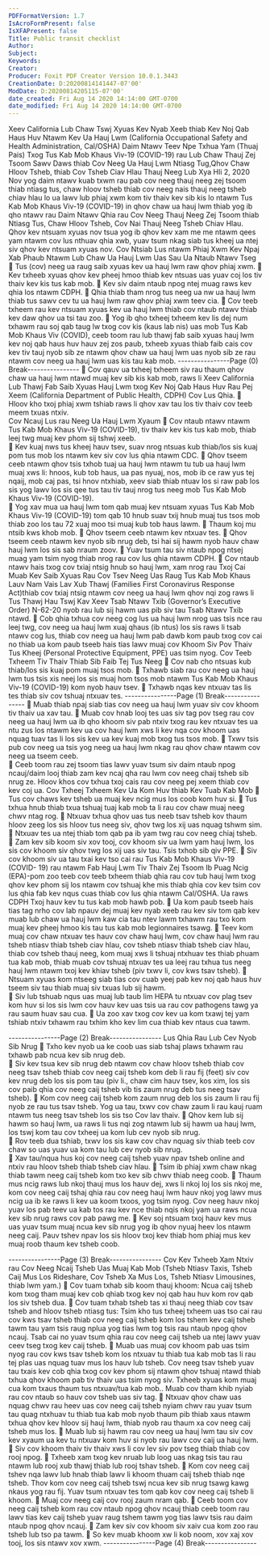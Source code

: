 ```yaml
---
PDFFormatVersion: 1.7
IsAcroFormPresent: false
IsXFAPresent: false
Title: Public transit checklist
Author: 
Subject: 
Keywords: 
Creator: 
Producer: Foxit PDF Creator Version 10.0.1.3443
CreationDate: D:20200814141447-07'00'
ModDate: D:20200814205115-07'00'
date_created: Fri Aug 14 2020 14:14:00 GMT-0700
date_modified: Fri Aug 14 2020 14:14:00 GMT-0700
---
```

Xeev California Lub Chaw Tswj Xyuas Kev Nyab Xeeb 
thiab Kev Noj Qab Haus Huv Ntawm Kev Ua Hauj Lwm 
(California Occupational Safety and Health 
Administration, Cal/OSHA) Daim Ntawv Teev Npe Txhua 
Yam (Thuaj Pais) Txog Tus Kab Mob Khaus Viv-19 
(COVID-19) 
rau Lub Chaw Thauj Zej Tsoom Sawv Daws thiab Cov Neeg Ua 
Hauj Lwm Ntiasg Tug,Qhov Chaw Hloov Tsheb, 
 thiab Cov Tsheb Ciav Hlau Thauj Neeg 
Lub Xya Hli 2, 2020 
Nov yog daim ntawv kuab txwm rau pab cov neeg thauj neeg zej tsoom thiab ntiasg tus, chaw 
hloov tsheb thiab cov neeg nais thauj neeg tsheb chiav hlau lo ua lawv lub phiaj xwm kom tiv 
thaiv kev sib kis lo ntawm Tus Kab Mob Khaus Viv-19 (COVID-19) in qhov chaw ua hauj lwm thiab 
yog  ib qho ntawv rau Daim Ntawv Qhia rau Cov Neeg Thauj Neeg Zej Tsoom thiab Ntiasg Tus, 
Chaw Hloov Tsheb, Cov Nai Thauj Neeg Tsheb Chiav Hlau. Qhov kev ntsuam xyuas nov tsua yog 
ib qhov kev xam me me ntawm qees yam ntawm cov lus nthuav qhia xwb, yuav tsum nkag siab 
tus kheej ua ntej siv qhov kev ntsuam xyuas nov. 
Cov Ntsiab Lus ntawm Phiaj Xwm Kev Npaj Xab 
Phaub Ntawm Lub Chaw Ua Hauj Lwm Uas Sau 
Ua Ntaub Ntawv Tseg 
 Tus (cov) neeg ua raug saib xyuas kev ua hauj lwm raw qhov phiaj xwm. 
 Kev txheeb xyuas qhov kev pheej hmoo thiab kev ntsuas uas yuav coj los tiv thaiv 
kev kis tus kab mob. 
 Kev siv daim ntaub npog ntej muag raws kev qhia los ntawm CDPH. 
 Qhia thiab tham nrog tus neeg ua nw ua hauj lwm thiab tus sawv cev tu ua hauj 
lwm raw qhov phiaj xwm teev cia. 
 Cov teeb txheem rau kev ntsuam xyuas kev ua hauj lwm thiab cov ntaub ntawv 
thiab kev daw qhov ua tsi tau zoo. 
 Yog ib qho txheej txheem kev lis dej num txhawm rau soj qab taug lw txog cov kis 
(kaus lab nis) uas mob Tus Kab Mob Khaus Viv (COVID), ceeb toom rau lub thawj 
fab saib xyuas hauj lwm kev noj qab haus huv hauv zej zos paub, txheeb xyuas 
thiab faib cais cov kev tiv tauj nyob sib ze ntawm qhov chaw ua hauj lwm uas 
nyob sib ze rau ntawm cov neeg ua hauj lwm uas kis tau kab mob. 
----------------Page (0) Break----------------
 Cov qauv ua txheej txheem siv rau thaum qhov chaw ua hauj lwm ntawd muaj 
kev sib kis kab mob, raws li Xeev California Lub Thawj Fab Saib Xyuas Hauj Lwm 
txog Kev Noj Qab Haus Huv Rau Pej Xeem (California Department of Public 
Health, CDPH) Cov Lus Qhia. 
 Hloov kho txoj phiaj xwm tshiab raws li qhov xav tau los tiv thaiv cov teeb meem 
txuas ntxiv.     
Cov Ncauj Lus rau Neeg Ua Hauj Lwm Xyaum 
 Cov ntaub ntawv ntawm Tus Kab Mob Khaus Viv-19 (COVID-19), tiv thaiv kev kis 
tus kab mob, thiab leej twg muaj kev phom sij tshwj xeeb.  
 Kev kuaj nws tus kheej hauv tsev, suav nrog ntsuas kub thiab/los sis kuaj pom tus 
mob los ntawm kev siv cov lus qhia ntawm CDC. 
 Qhov tseem ceeb ntawm qhov tsis txhob tuaj ua hauj lwm ntawm tu tub ua hauj 
lwm muaj xws li: hnoos, kub tob haus, ua pas nyuaj, nos, mob ib ce raw yus tej 
nqaij, mob caj pas, tsi hnov ntxhiab, xeev siab thiab ntuav los si raw pab los sis 
yog lawv los sis qee tus tau tiv tauj nrog tus neeg mob Tus Kab Mob Khaus Viv-19 
(COVID-19).  
 Yog xav mua ua hauj lwm tom qab muaj kev ntsuam xyuas Tus Kab Mob Khaus 
Viv-19 (COVID-19) tom qab 10 hnub suav txij hnub muaj tus tsos mob thiab zoo los 
tau 72 xuaj moo tsi muaj kub tob haus lawm. 
 Thaum koj mu ntsib kws khob mob. 
 Qhov tseem ceeb ntawm kev ntxuav tes. 
 Qhov tseem ceeb ntawm kev nyob sib nrug deb, tsi hai sij hawm nyob hauv 
chaw hauj lwm los sis sab nraum zoov. 
 Yuav tsum tau siv ntaub npog ntsej muag yam tsim nyog thiab nrog rau cov lus 
qhia ntawm CDPH. 
 Cov ntaub ntawv hais txog cov txiaj ntsig hnub so hauj lwm, xam nrog rau Txoj 
Cai Muab Kev Saib Xyuas Rau Cov Tsev Neeg Uas Raug Tus Kab Mob Khaus Lauv 
Nam Vais Lav Xub Thawj (Families First Coronavirus Response Act)thiab cov txiaj 
ntsig ntawm cov neeg ua hauj lwm qhov nqi zog raws li Tus Thawj Hau Tswj Kav 
Xeev Tsab Ntawv Txib (Governor’s Executive Order) N-62-20 nyob rau lub sij hawm 
uas pib siv tau Tsab Ntawv Txib ntawd. 
 Cob qhia txhua cov neeg cog lus ua hauj lwm nrog uas tsis nce rau leej twg, cov 
neeg ua hauj lwm xuaj qhaus (ib ntus) los sis raws li tsab ntawv cog lus, thiab cov 
neeg ua hauj lwm pab dawb kom paub txog cov cai no thiab ua kom paub 
tseeb hais tias lawv muaj cov Khoom Siv Pov Thaiv Tus Kheej (Personal Protective 
Equipment, PPE) uas tsim nyog. 
Cov Teeb Txheem Tiv Thaiv Thiab Sib Faib Tej Tus 
Neeg 
 Cov nab cho ntsuas kub thiab/los sis kuaj pom muaj tsos mob. 
 Txhawb siab rau cov neeg ua hauj lwm tus tsis xis neej los sis muaj hom tsos mob 
ntawm Tus Kab Mob Khaus Viv-19 (COVID-19) kom nyob hauv tsev. 
 Txhawb nqas kev ntxuav tas lis tes thiab siv cov tshuaj ntxuav tes. 
----------------Page (1) Break----------------
 Muab thiab npaj siab tias cov neeg ua hauj lwm yuav siv cov khoom tiv thaiv ua 
xav tau. 
 Muab cov hnab looj tes uas siv tag pov tseg rau cov neeg ua hauj lwm ua ib qho 
khoom siv pab ntxiv txog rau kev ntxuav tes ua ntu zus los ntawm kev ua cov hauj 
lwm xws li kev nqa cov khoom uas nquag tuav tas li los sis kev ua kev kuaj mob 
txog tus tsos mob. 
 Txwv tsis pub cov neeg ua tsis yog neeg ua hauj lwm nkag rau qhov chaw ntawm 
cov neeg ua tseem ceeb.   
 Ceeb toom rau zej tsoom tias lawv yuav tsum siv daim ntaub npog ncauj/daim 
looj thiab zam kev ncaj qha rau lwm cov neeg chaij tsheb sib nrug ze. Hloov khos 
cov txhua txoj cais rau cov neeg pej xeem thiab cov kev coj ua. 
Cov Txheej Txheem Kev Ua Kom Huv thiab Kev 
Tuab Kab Mob 
 Tus cov chaws kev tsheb ua muaj kev ncig mus los coob kom huv si. 
 Tus txhua hnub thiab txua tshuaj tuaj kab mob ta li rau cov chaw muaj neeg 
chwv ntag rog. 
 Ntxuav txhua qhov uas tus neeb tsav tsheb kov thaum hloov zeeg los sis hloov tus 
neeg siv, qhov twg los xij uas nquag tshwm sim.  
 Ntxuav tes ua ntej thiab tom qab pa ib yam twg rau cov neeg chiaj tsheb. 
 Zam kev sib koom siv xov tooj, cov khoom siv ua lwm yam hauj lwm, los sis cov 
khoom siv qhov twg los xij uas siv tau. Tsis txhob sib qiv PPE. 
 Siv cov khoom siv ua tau txai kev tso cai rau Tus Kab Mob Khaus Viv-19 (COVID-
19) rau ntawm Fab Hauj Lwm Tiv Thaiv Zej Tsoom Ib Puag Ncig (EPA)-pom zoo 
teeb cov teeb txheem thiab qhia rau cov tub hauj lwm txog qhov kev phom sij 
los ntawm cov tshuaj khe mis thiab qhia cov kev tsim cov lus qhia fab kev nqus 
cuas thiab cov lus qhia ntawm Cal/OSHA. Ua raws CDPH Txoj hauv kev tu tus kab 
mob hawb pob. 
 Ua kom paub tseeb hais tias tag nrho cov lab npauv dej muaj kev nyab xeeb rau 
kev siv tom qab kev muab lub chaw ua hauj lwm kaw cia tau ntev lawm txhawm 
rau txo kom muaj kev pheej hmoo kis tau tus kab mob legionnaires tsawg. 
 Teev kom muaj cov chaw ntxuav tes hauv cov chaw hauj lwm, cov chaw hauj 
lwm rau tsheb ntiasv thiab tsheb ciav hlau, cov tsheb ntiasv thiab tsheb ciav hlau, 
thiab cov tsheb thauj neeg, kom muaj xws li tshuaj ntxhuav tes thiab phuam tua 
kab mob, thiab muab cov tshuaj ntxuav tes ua leej rau txhua tus neeg hauj lwm 
ntawm txoj kev khiav tsheb (piv txwv li, cov kws tsav tsheb). 
 Ntsuam xyuas kom ntseeg siab tias cov cuab yeej pab kev noj qab haus huv 
tseem siv tau thiab muaj siv txuas lub sij hawm.  
 Siv lub tshuab nqus uas muaj lub taub lim HEPA tu ntxuav cov plag tsev kom huv si 
los sis lwm cov hauv kev uas tsis ua rau cov pathogens tawg ya rau saum huav 
sau cua. 
 Ua zoo xav txog cov kev ua kom txawj tej yam tshiab ntxiv txhawm rau txhim kho 
kev lim cua thiab kev ntaus cua tawm. 
 
----------------Page (2) Break----------------
Lus Qhia Rau Lub Cev Nyob Sib Nrug 
 Txho kev nyob ua ke coob uas siab tshaj plaws txhawm rau txhawb pab ncua kev 
sib nrug deb.  
 Siv kev tsua kev sib nrug deb ntawm cov chaw hloov tsheb thiab cov neeg tsav 
tsheb thiab cov neeg caij tsheb kom deb li rau fij (feet) siv cov kev nrug deb los sis 
pom tau (piv li., chaw cim hauv tsev, kos xim, los sis cov paib qhia cov neeg caij 
tsheb vib tis zaum nrug deb tus neeg tsav tsheb). 
 Kom cov neeg caij tsheb kom zaum nrug deb los sis zaum li rau fij nyob ze rau tus 
tsav tsheb. Yog ua tau, txwv cov chaw zaum li rau kauj ruam ntawm tus neeg 
tsav tsheb los sis tso Cov Iav thaiv. 
 Qhov kem lub sij hawm so hauj lwm, ua raws li tus nqi zog ntawm lub sij hawm ua 
hauj lwm, los tswj kom tau cov txheej ua kom lub cev nyob sib nrug.  
 Rov teeb dua tshiab, txwv los sis kaw cov chav nquag siv thiab teeb cov chaw so 
uas yuav ua kom tau lub cev nyob sib nrug.  
 Xav tau/nqua hus koj cov neeg caij tsheb yuav npav tsheb online and ntxiv rau 
hloov tsheb thiab tsheb ciav hlau. 
 Tsim ib phiaj xwm chaw nkag thiab tawm neeg caij tsheb kom txo kev sib chwv 
thiab neeg coob. 
 Thaum mus ncig raws lub nkoj thauj mus los hauv dej, xws li nkoj loj los sis nkoj me, 
kom cov neeg caij tshaj qhia rau cov neeg hauj lwm hauv nkoj yog lawv mus 
ncig ua ib ke raws li kev ua koom txoos, yog tsim nyog. Cov neeg hauv nkoj yuav 
los pab teev ua kab tos rau kev nce thiab nqis nkoj yam ua raws ncua kev sib 
nrug raws cov pab pawg me. 
 Kev soj ntsuam txoj hauv kev mus uas yuav tsum muaj ncua kev sib nrug yog ib 
qhov nyuaj heev los ntawm neeg caij. Pauv tshev npav los sis hloov txoj kev thiab 
hom phiaj mus kev muaj roob thaum kev tsheb coob. 
  
----------------Page (3) Break----------------
Cov Kev Txheeb Xam Ntxiv rau Cov Neeg Ncaij 
Tsheb Uas Muaj Kab Mob (Tsheb Ntiasv Taxis, 
Tsheb Caij Mus Los Rideshare, Cov Tsheb Xa Mus 
Los, Tsheb Ntiasv Limousines, thiab lwm yam.) 
 Cov tuam txhab sib koom thauj khoom: Ncua caij tsheb kom txog tham muaj kev 
cob qhiab txog kev noj qab hau huv kom rov qab los siv tsheb dua. 
 Cov tuam txhab tsheb tas xi thauj neeg thiab cov tsav tsheb and hloov tsheb 
ntiasg tus: Tsim kho tus txheej txheem uas tso cai rau cov kws tsav tsheb thiab cov 
neeg caij tsheb kom los tshem kev caij tsheb tawm tau yam tsis raug nplua yog 
tias lwm tog tsis rau ntaub npog qhov ncauj. Tsab cai no yuav tsum qhia rau cov 
neeg caij tsheb ua ntej lawv yuav ceev tseg txog kev caij tsheb. 
 Muab uas muaj cov khoom pab uas tsim nyog rau cov kws tsav tsheb kom los 
ntxuav tu thiab tua kab mob tas li rau tej plas uas nquag tuav mus los hauv lub 
tsheb. Cov neeg tsav tsheb yuav tau txais kev cob qhia txog cov kev phom sij 
ntawm qhov tshuaj ntawd thiab txhua qhov khoom pab tiv thaiv uas tsim nyog 
siv. Txheeb xyuas kom muaj cua kom txaus thaum tus ntxuav/tua kab mob.. 
Muab cov tham khib nyiab rau cov ntaub so hauv cov tsheb uas siv tag. 
 Ntxuav qhov chaw uas nquag chwv rau heev uas cov neeg caij tsheb nyiam 
chwv rau yuav tsum tau quag ntxhuav tu thiab tua kab mob nyob thaum pib 
thiab xaus ntawm txhua qhov kev hloov sij hauj lwm, thiab nyob rau thaum xa 
cov neeg caij tsheb mus los. 
 Muab lub sij hawm rau cov neeg ua hauj lwm tau siv cov kev xyaum ua kev tu 
ntxuav kom huv si nyob rau lawv cov caij ua hauj lwm. 
 Siv cov khoom thaiv tiv thaiv xws li cov lev siv pov tseg thiab thiab cov rooj npog. 
 Txheeb xam txog kev nruab lub loog uas nkag tsis tau rau ntawm lub rooj xub 
thawj thiab lub rooj tshav tsheb. 
 Kom cov neeg caij tshev nqa lawv lub hnab thiab lawv li khoom thuam caij tsheb 
thiab nqe tsheb. Thov kom cov neeg caij tsheb tswj ncua kev sib nrug tsawg 
kawg nkaus yog rau fij. Yuav tsum ntxuav tes tom qab kov cov neeg caij tsheb li 
khoom. 
 Muaj cov neeg caij cov rooj zaum nram qab. 
 Ceeb toom cov neeg caij tsheb kom rau cov ntaub npog qhov ncauj thiab ceeb 
toom rau lawv tias kev caij tsheb yuav raug tshem tawm yog tias lawv tsis rau 
daim ntaub npog qhov ncauj. 
 Zam kev siv cov khoom siv xaiv cua kom zoo rau tsheb lub tso pa tawm. 
 So kev muab khoom xw li kob noom, xov xaj xov tooj, los sis ntawv xov xwm. 
----------------Page (4) Break----------------
